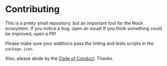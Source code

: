 # Contributing

This is a pretty small repository, but an important tool for the Nock ecosystem. If you notice a bug, open an issue! If you think something could be improved, open a PR!

Please make sure your additions pass the linting and tests scripts in the `package.json`.

Also, please abide by the [Code of Conduct](CODE_OF_CONDUCT.md). Thanks.
